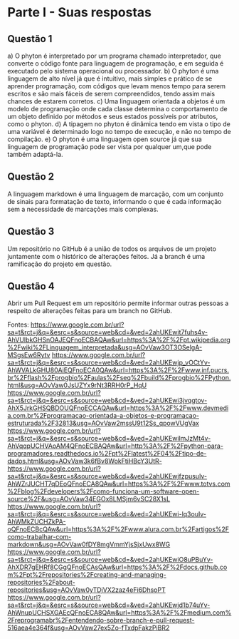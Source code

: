# Parte I - Suas respostas

## Questão 1

a) O phyton é interpretado por um programa chamado interpretador, que converte o código fonte para linguagem de programação, e em seguida é executado pelo sistema operacional ou processador.
b) O phyton é uma linguagem de alto nível já que é intuitivo, mais simples e prático de se aprender programação, com códigos que levam menos tempo para serem escritos e são mais fáceis de serem compreendidos, tendo assim mais chances de estarem corretos.
c) Uma linguagem orientada a objetos é um modelo de programação onde cada classe determina o comportamento de um objeto definido por métodos e seus estados possíveis por atributos, como o phyton.
d) A tipagem no phyton é dinâmica tendo em vista o tipo de uma variável é determinado logo no tempo de execução, e não no tempo de compilação.
e) O phyton é uma linguagem open source já que sua linguagem de programação pode ser vista por qualquer um,que pode também adaptá-la.

## Questão 2

A linguagem markdown é uma linguagem de marcação, com um conjunto de sinais para formatação de texto, informando o que é cada informação sem a necessidade de marcações mais complexas.

## Questão 3

Um repositório no GitHub é a união de todos os arquivos de um projeto juntamente com o histórico de alterações feitos. Já a branch é uma ramificação do projeto em questão.

## Questão 4

Abrir um Pull Request em um repositório permite informar outras pessoas a respeito de alterações feitas para um branch no GitHub.

Fontes: https://www.google.com.br/url?sa=t&rct=j&q=&esrc=s&source=web&cd=&ved=2ahUKEwit7fuhs4v-AhVUIbkGHSnOAJEQFnoECBAQAw&url=https%3A%2F%2Fpt.wikipedia.org%2Fwiki%2FLinguagem_interpretada&usg=AOvVaw3OT3OSelgA-MSgsEw6Rytv
https://www.google.com.br/url?sa=t&rct=j&q=&esrc=s&source=web&cd=&ved=2ahUKEwjp_vOCtYv-AhWVALkGHU80AiEQFnoECA0QAw&url=https%3A%2F%2Fwww.inf.pucrs.br%2Fflash%2Fprogbio%2Faulas%2Fseq%2Fbuild%2Fprogbio%2FPython.html&usg=AOvVaw0JsUZYx9rNt3RRH0rP_HqU
https://www.google.com.br/url?sa=t&rct=j&q=&esrc=s&source=web&cd=&ved=2ahUKEwi3jvqgtov-AhX5JrkGHSQBDOUQFnoECCAQAw&url=https%3A%2F%2Fwww.devmedia.com.br%2Fprogramacao-orientada-a-objetos-e-programacao-estruturada%2F32813&usg=AOvVaw2mssU9t12Ss_qpowVUgVax
https://www.google.com.br/url?sa=t&rct=j&q=&esrc=s&source=web&cd=&ved=2ahUKEwilmJzMt4v-AhVqqpUCHVAoAM4QFnoECBAQAw&url=http%3A%2F%2Fpython-para-programadores.readthedocs.io%2Fpt%2Flatest%2F04%2Ftipo-de-dados.html&usg=AOvVaw3k6fBv8WokFtiHBcY3UtR-
https://www.google.com.br/url?sa=t&rct=j&q=&esrc=s&source=web&cd=&ved=2ahUKEwjfzpusuIv-AhWZrJUCHT7qDEoQFnoECA8QAw&url=https%3A%2F%2Fwww.totvs.com%2Fblog%2Fdevelopers%2Fcomo-funciona-um-software-open-source%2F&usg=AOvVaw34EGOx8LMSjm6vSC28X1sL
https://www.google.com.br/url?sa=t&rct=j&q=&esrc=s&source=web&cd=&ved=2ahUKEwi-lq3ouIv-AhWMkZUCHZkPA-oQFnoECBcQAw&url=https%3A%2F%2Fwww.alura.com.br%2Fartigos%2Fcomo-trabalhar-com-markdown&usg=AOvVaw0fDY8mgVmmYjsSjxUwx8WG
https://www.google.com.br/url?sa=t&rct=j&q=&esrc=s&source=web&cd=&ved=2ahUKEwiO8uPBuYv-AhXDR7gEHRf8CGgQFnoECAsQAw&url=https%3A%2F%2Fdocs.github.com%2Fpt%2Frepositories%2Fcreating-and-managing-repositories%2Fabout-repositories&usg=AOvVaw0yTDjVX2zaz4eFi6DhsoPT
https://www.google.com.br/url?sa=t&rct=j&q=&esrc=s&source=web&cd=&ved=2ahUKEwjd1b74uYv-AhWnupUCHSXGAEcQFnoECA8QAw&url=https%3A%2F%2Fmedium.com%2Freprogramabr%2Fentendendo-sobre-branch-e-pull-request-516aea4e364f&usg=AOvVaw27ex5Zo-fTxdpFakzPiBR2
